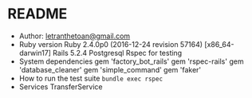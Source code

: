 # README
* Author: letranthetoan@gmail.com
* Ruby version
    Ruby 2.4.0p0 (2016-12-24 revision 57164) [x86_64-darwin17]
    Rails 5.2.4
    Postgresql
    Rspec for testing
* System dependencies
    gem 'factory_bot_rails'
    gem 'rspec-rails'
    gem 'database_cleaner'
    gem 'simple_command'
    gem 'faker'
* How to run the test suite
    `bundle exec rspec`
* Services
    TransferService
